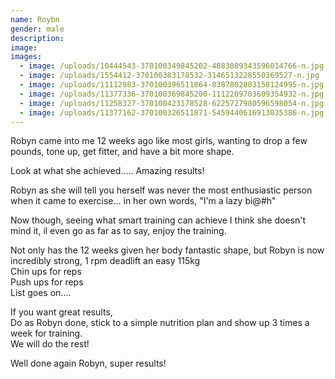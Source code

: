 ```yaml
---
name: Roybn
gender: male
description:
image:
images:
  - image: /uploads/10444543-370100349845202-4883089343596014766-n.jpg
  - image: /uploads/1554412-370100383178532-3146513228550369527-n.jpg
  - image: /uploads/11112983-370100396511864-8387802803158124995-n.jpg
  - image: /uploads/11377336-370100369845200-1112209703609354932-n.jpg
  - image: /uploads/11258327-370100423178528-6225727980596598054-n.jpg
  - image: /uploads/11377162-370100326511871-5459440616913035386-n.jpg
---
```



Robyn came into me 12 weeks ago like most girls, wanting to drop a few pounds, tone up, get fitter, and have a bit more shape.

Look at what she achieved..... Amazing results!

Robyn as she will tell you herself was never the most enthusiastic person when it came to exercise... in her own words, "I'm a lazy bi@#h"

Now though, seeing what smart training can achieve I think she doesn't mind it, il even go as far as to say, enjoy the training.

Not only has the 12 weeks given her body fantastic shape, but Robyn is now incredibly strong, 1 rpm deadlift an easy 115kg
<br>Chin ups for reps
<br>Push ups for reps
<br>List goes on....

If you want great results,
<br>Do as Robyn done, stick to a simple nutrition plan and show up 3 times a week for training.
<br>We will do the rest!

Well done again Robyn, super results!